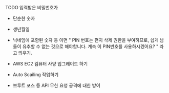 TODO
입력받은 비밀번호가
- 단순한 숫자
- 생년월일
- 닉네임에 포함된 숫자 등
이면 " PIN 번호는 편지 삭제 권한을 부여하므로, 쉽게 남들이 유추할 수 없는 것으로 해야합니다. 계속 이 PIN번호를 사용하시겠어요? " 라고 띄우기.


- AWS EC2 컴퓨터 사양 업그레이드 하기
- Auto Scailing 작업하기
- 브루트 포스 등 API 무한 요청 공격에 대한 방어



